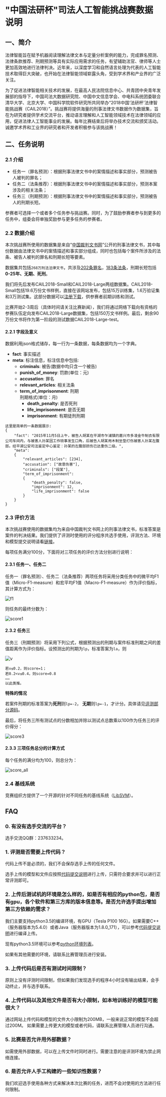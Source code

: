 # "中国法研杯"司法人工智能挑战赛数据说明

## 一、简介

法律智能旨在赋予机器阅读理解法律文本与定量分析案例的能力，完成罪名预测、法律条款推荐、刑期预测等具有实际应用需求的任务，有望辅助法官、律师等人士更加高效地进行法律判决。近年来，以深度学习和自然语言处理为代表的人工智能技术取得巨大突破，也开始在法律智能领域崭露头角，受到学术界和产业界的广泛关注。

为了促进法律智能相关技术的发展，在最高人民法院信息中心、共青团中央青年发展部的指导下，中国司法大数据研究院、中国中文信息学会、中电科系统团委联合清华大学、北京大学、中国科学院软件研究所共同举办“2018中国‘法研杯’法律智能挑战赛（CAIL2018）”。挑战赛将提供海量的刑事法律文书数据作为数据集，旨在为研究者提供学术交流平台，推动语言理解和人工智能领域技术在法律领域的应用，促进法律人工智能事业的发展。每年比赛结束后将举办技术交流和颁奖活动。诚邀学术界和工业界的研究者和开发者积极参与该挑战赛！


## 二、任务说明

### 2.1 介绍

* 任务一（罪名预测）：根据刑事法律文书中的案情描述和事实部分，预测被告人被判的罪名；
* 任务二（法条推荐）：根据刑事法律文书中的案情描述和事实部分，预测本案涉及的相关法条；
* 任务三（刑期预测）：根据刑事法律文书中的案情描述和事实部分，预测被告人的刑期长短。

参赛者可选择一个或者多个任务参与挑战赛。同时，为了鼓励参赛者参与到更多的任务中，组委会将单独奖励参与更多任务的参赛者。

### 2.2 数据介绍

本次挑战赛所使用的数据集是来自“[中国裁判文书网](http://wenshu.court.gov.cn/)”公开的刑事法律文书，其中每份数据由法律文书中的案情描述和事实部分组成，同时也包括每个案件所涉及的法条、被告人被判的罪名和刑期长短等要素。

数据集共包括`268万刑法法律文书`，共涉及[202条罪名](meta/accu.txt)，[183条法条](meta/law.txt)，刑期长短包括**0-25年、无期、死刑**。

我们将先后发布CAIL2018-Small和CAIL2018-Large两组数据集。CAIL2018-Small包括19.6万份文书样例，直接在该网站发布，包括15万训练集，1.6万验证集和3万测试集。这部分数据可以[注册下载](http://cail.cipsc.org.cn)，供参赛者前期训练和测试。

比赛开始2-3周后（具体时间请关注比赛新闻），我们将通过网络下载向有资格的参赛队伍定向发布CAIL2018-Large数据集，包括150万文书样例。最后，剩余90万份文书将作为第一阶段的测试数据CAIL2018-Large-test。

#### 2.2.1 字段及意义
数据利用json格式储存，每一行为一条数据，每条数据均为一个字典。

* **fact**: 事实描述  
* **meta**: 标注信息，标注信息中包括:   
    * **criminals**: 被告(数据中均只含一个被告)  
    * **punish\_of\_money**: 罚款(单位：元)
    * **accusation**: 罪名  
    * **relevant\_articles**: 相关法条  
    * **term\_of\_imprisonment**: 刑期  
        刑期格式(单位：月)
        * **death\_penalty**: 是否死刑  
        * **life\_imprisonment**: 是否无期
        * **imprisonment**: 有期徒刑刑期

```
这里是简单的一条数据展示:  
{   
	"fact": "2015年11月5日上午，被告人胡某在平湖市乍浦镇的嘉兴市多凌金牛制衣有限公司车间内，与被害人孙某因工作琐事发生口角，后被告人胡某用木制坐垫打伤被害人孙某左腹部。经平湖公安司法鉴定中心鉴定：孙某的左腹部损伤已达重伤二级。",   
	"meta": 
	{  
		"relevant_articles": [234],  
		"accusation": ["故意伤害"], 
		"criminals": ["段某"],  
		"term_of_imprisonment": 
		{  
			"death_penalty": false,  
			"imprisonment": 12,  
			"life_imprisonment": false
		}
	}
}
```

### 2.3 评价方法

本次挑战赛使用的数据集均为来自中国裁判文书网上的刑事法律文书，标准答案是案件的判决结果。我们提供了评测时使用的评分程序共选手使用，评测方法、环境和模型提交说明请看[链接](https://github.com/thunlp/CAIL2018)。

每项任务满分100分，下面将对三项任务的评价方法分别进行说明：

#### 2.3.1 任务一、任务二

任务一（罪名预测）、任务二（法条推荐）两项任务将采用分类任务中的微平均F1值（Micro-F1-measure）和宏平均F1值（Macro-F1-measure）作为评价指标，其计算方式为：

![f1](pic/f1.png)

则任务的最终分数为：

![score1](pic/score_1.png)

#### 2.3.2 任务三

任务三（刑期预测）将采用下列公式，根据预测出的刑期与案件标准刑期之间的差值距离作为评价指标。设预测出的刑期为`lp`，标准答案为`la`，则

![v](pic/v.png)

```
若v≤0.2，则score=1；
若0.2<v≤0.4，则score=0.8
……
以此类推。
```
**特殊的情况**

若案件刑期的标准答案为**死刑**则`lp=-2`， **无期**则`lp=-1`，才计分。具体请见[评测部分源码](https://github.com/thunlp/CAIL2018/blob/a258c1dae88e8fc576529e6dcb012a430da00b95/judger/judger.py#L90)。

最后，将任务三所有测试点的分数相加并除以测试点总数乘以100作为任务三的评价得分：

![score3](pic/score_3.png)

#### 2.3.3 三项任务总分的计算方式

每个任务的满分均为100，则总分为：

![score_all](pic/score_all.png)


### 2.4 基线系统

竞赛组织方提供了一个开源的针对不同任务的基线系统（[LibSVM](https://github.com/thunlp/CAIL2018/tree/master/baseline)）。

## FAQ

### 0. 有没有选手交流的平台？

选手交流QQ群：237633234。

### 1. 评测是否需要上传代码？

代码上传不是必须的，我们不会保存选手上传的任何文件。

选手上传的模型和文件应按照[代码提交说明](https://github.com/thunlp/CAIL2018)进行上传，只需符合要求并可以进行正常评测即可。

### 2. 上传后测试机的环境是怎么样的，如是否有相应的python包，是否有gpu，各个软件和第三方库的版本信息等。是否允许选手提出增加第三方依赖的需求？

我们主要支持python3.5的编译环境，有GPU（Tesla P100 16G）。如果需要C++（服务器版本为5.4.0）或者Java（服务器版本为1.8.0_171），可以参考[代码提交说明](https://github.com/thunlp/CAIL2018)进行编译上传。

现有python3.5环境可以参考[python环境列表](https://github.com/thunlp/CAIL2018#现有python3.5系统环境)。

如果有其他需要的环境，请联系比赛管理员进行安装。

### 3. 上传代码后是否有测试时间限制？

原则上没有评测时间限制，但如果我们发现选手的程序4小时没有输出结果，会手动终止，并与选手联系。

### 4. 上传代码以及其他文件是否有大小限制，如本地训练好的模型可能很大？

通过网站上传代码和模型的文件大小限制为200MB，一般来说正常的模型不会超过200M。
如果需要上传更大的模型或者代码，请联系比赛管理人员进行沟通。

### 5. 比赛是否允许用外部数据？

如需使用外部数据，可以在上传文件时同时进行。需要注意的是评测环境为禁止网络连接。

### 6. 是否允许人手工构建的一些知识性数据？

我们欢迎选手使用各种方式来解决本次比赛的任务，进而不会对使用的方法进行任何限制。

